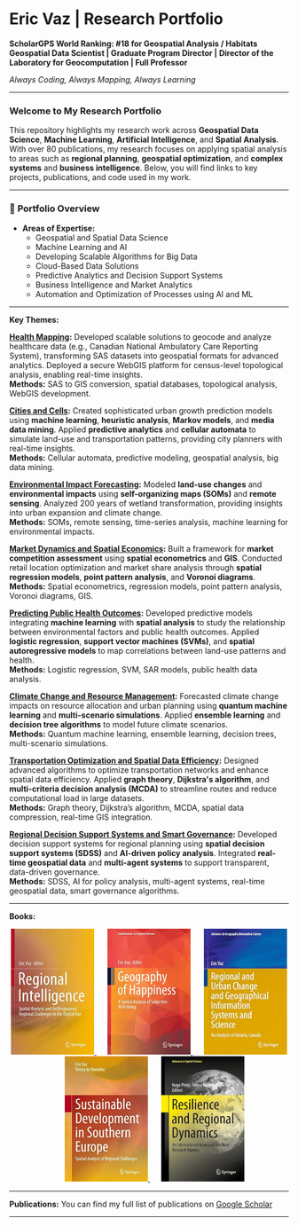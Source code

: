 # Eric Vaz | Research Portfolio

**ScholarGPS World Ranking: #18 for Geospatial Analysis / Habitats**  
**Geospatial Data Scientist | Graduate Program Director | Director of the Laboratory for Geocomputation | Full Professor**

*Always Coding, Always Mapping, Always Learning*

---

### Welcome to My Research Portfolio

This repository highlights my research work across **Geospatial Data Science**, **Machine Learning**, **Artificial Intelligence**, and **Spatial Analysis**. With over 80 publications, my research focuses on applying spatial analysis to areas such as **regional planning**, **geospatial optimization**, and **complex systems** and **business intelligence**. Below, you will find links to key projects, publications, and code used in my work.

---

### 📂 **Portfolio Overview**

- **Areas of Expertise:**
  - Geospatial and Spatial Data Science
  - Machine Learning and AI
  - Developing Scalable Algorithms for Big Data
  - Cloud-Based Data Solutions
  - Predictive Analytics and Decision Support Systems
  - Business Intelligence and Market Analytics
  - Automation and Optimization of Processes using AI and ML

---

**Key Themes:**

**[Health Mapping](link-to-repo):** Developed scalable solutions to geocode and analyze healthcare data (e.g., Canadian National Ambulatory Care Reporting System), transforming SAS datasets into geospatial formats for advanced analytics. Deployed a secure WebGIS platform for census-level topological analysis, enabling real-time insights.  
  **Methods:** SAS to GIS conversion, spatial databases, topological analysis, WebGIS development.

**[Cities and Cells](link-to-repo):** Created sophisticated urban growth prediction models using **machine learning**, **heuristic analysis**, **Markov models**, and **media data mining**. Applied **predictive analytics** and **cellular automata** to simulate land-use and transportation patterns, providing city planners with real-time insights.  
  **Methods:** Cellular automata, predictive modeling, geospatial analysis, big data mining.

**[Environmental Impact Forecasting](link-to-repo):** Modeled **land-use changes** and **environmental impacts** using **self-organizing maps (SOMs)** and **remote sensing**. Analyzed 200 years of wetland transformation, providing insights into urban expansion and climate change.  
  **Methods:** SOMs, remote sensing, time-series analysis, machine learning for environmental impacts.

**[Market Dynamics and Spatial Economics](link-to-repo):** Built a framework for **market competition assessment** using **spatial econometrics** and **GIS**. Conducted retail location optimization and market share analysis through **spatial regression models**, **point pattern analysis**, and **Voronoi diagrams**.  
  **Methods:** Spatial econometrics, regression models, point pattern analysis, Voronoi diagrams, GIS.

**[Predicting Public Health Outcomes](link-to-repo):** Developed predictive models integrating **machine learning** with **spatial analysis** to study the relationship between environmental factors and public health outcomes. Applied **logistic regression**, **support vector machines (SVMs)**, and **spatial autoregressive models** to map correlations between land-use patterns and health.  
  **Methods:** Logistic regression, SVM, SAR models, public health data analysis.

**[Climate Change and Resource Management](link-to-repo):** Forecasted climate change impacts on resource allocation and urban planning using **quantum machine learning** and **multi-scenario simulations**. Applied **ensemble learning** and **decision tree algorithms** to model future climate scenarios.  
  **Methods:** Quantum machine learning, ensemble learning, decision trees, multi-scenario simulations.

**[Transportation Optimization and Spatial Data Efficiency](link-to-repo):** Designed advanced algorithms to optimize transportation networks and enhance spatial data efficiency. Applied **graph theory**, **Dijkstra's algorithm**, and **multi-criteria decision analysis (MCDA)** to streamline routes and reduce computational load in large datasets.  
  **Methods:** Graph theory, Dijkstra’s algorithm, MCDA, spatial data compression, real-time GIS integration.

**[Regional Decision Support Systems and Smart Governance](link-to-repo):** Developed decision support systems for regional planning using **spatial decision support systems (SDSS)** and **AI-driven policy analysis**. Integrated **real-time geospatial data** and **multi-agent systems** to support transparent, data-driven governance.  
  **Methods:** SDSS, AI for policy analysis, multi-agent systems, real-time geospatial data, smart governance algorithms.

---
**Books:**

<p align="center">
  <a href="link-to-book-details-1">
    <img src="https://github.com/ericvaz/portfolio/blob/main/1.jpg" alt="Regional Intelligence" width="150"/>
  </a>&nbsp;&nbsp;&nbsp;&nbsp;
  <a href="link-to-book-details-2">
    <img src="https://github.com/ericvaz/portfolio/blob/main/2.jpg" alt="Geography of Happiness" width="150"/>
  </a>&nbsp;&nbsp;&nbsp;&nbsp;
  <a href="link-to-book-details-3">
    <img src="https://github.com/ericvaz/portfolio/blob/main/3.jpg" alt="Regional and Urban Change and Geographical Information Systems and Science" width="150"/>
  </a>&nbsp;&nbsp;&nbsp;&nbsp;
  <a href="link-to-book-details-4">
    <img src="https://github.com/ericvaz/portfolio/blob/main/4.jpg" alt="Sustainable Development in Southern Europe" width="150"/>
  </a>&nbsp;&nbsp;&nbsp;&nbsp;
  <a href="link-to-book-details-5">
    <img src="https://github.com/ericvaz/portfolio/blob/main/5.jpg" alt="Resilience and Regional Dynamics" width="150"/>
  </a>
</p>


---

**Publications:**
You can find my full list of publications on [Google Scholar](https://scholar.google.com/citations?user=EfpbSEYAAAAJ&hl=en)

---
